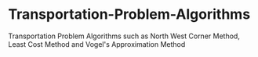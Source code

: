 # Transportation-Problem-Algorithms
Transportation Problem Algorithms such as North West Corner Method, Least Cost Method and Vogel's Approximation Method
